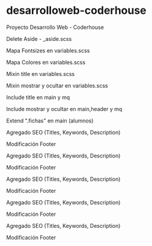 # desarrolloweb-coderhouse
Proyecto Desarrollo Web - Coderhouse

<!-- GENERAL -->

Delete Aside - _aside.scss

Mapa Fontsizes en variables.scss

Mapa Colores en variables.scss

Mixin title en variables.scss

Mixin mostrar y ocultar en variables.scss

Include title en main y mq

Include mostrar y ocultar en main,header y mq

Extend ".fichas" en main (alumnos)

<!-- INDEX -->

Agregado SEO (Titles, Keywords, Description)

Modificación Footer 

<!-- NOSOTROS -->

Agregado SEO (Titles, Keywords, Description)

Modificación Footer 

<!-- OFERTA ED -->

Agregado SEO (Titles, Keywords, Description)

Modificación Footer 

<!-- ALUMNOS -->

Agregado SEO (Titles, Keywords, Description)

Modificación Footer 

<!-- DOCENTES -->

Agregado SEO (Titles, Keywords, Description)

Modificación Footer 

